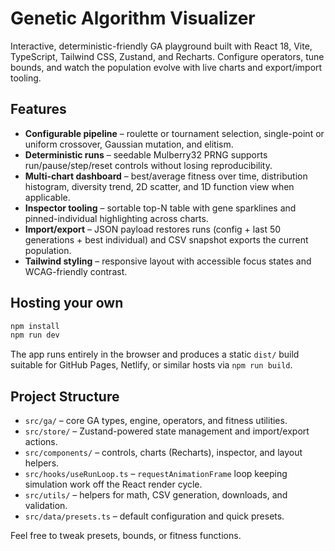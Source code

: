 # Genetic Algorithm Visualizer

Interactive, deterministic-friendly GA playground built with React 18, Vite, TypeScript, Tailwind CSS, Zustand, and Recharts. Configure operators, tune bounds, and watch the population evolve with live charts and export/import tooling.

## Features

- **Configurable pipeline** – roulette or tournament selection, single-point or uniform crossover, Gaussian mutation, and elitism.
- **Deterministic runs** – seedable Mulberry32 PRNG supports run/pause/step/reset controls without losing reproducibility.
- **Multi-chart dashboard** – best/average fitness over time, distribution histogram, diversity trend, 2D scatter, and 1D function view when applicable.
- **Inspector tooling** – sortable top-N table with gene sparklines and pinned-individual highlighting across charts.
- **Import/export** – JSON payload restores runs (config + last 50 generations + best individual) and CSV snapshot exports the current population.
- **Tailwind styling** – responsive layout with accessible focus states and WCAG-friendly contrast.

## Hosting your own

```bash
npm install
npm run dev
```

The app runs entirely in the browser and produces a static `dist/` build suitable for GitHub Pages, Netlify, or similar hosts via `npm run build`.

## Project Structure

- `src/ga/` – core GA types, engine, operators, and fitness utilities.
- `src/store/` – Zustand-powered state management and import/export actions.
- `src/components/` – controls, charts (Recharts), inspector, and layout helpers.
- `src/hooks/useRunLoop.ts` – `requestAnimationFrame` loop keeping simulation work off the React render cycle.
- `src/utils/` – helpers for math, CSV generation, downloads, and validation.
- `src/data/presets.ts` – default configuration and quick presets.

Feel free to tweak presets, bounds, or fitness functions.